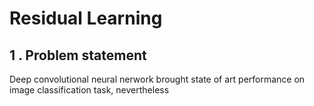 # Residual Learning
## 1 . Problem statement
Deep convolutional neural nerwork brought state of art performance on image classification task, nevertheless 

